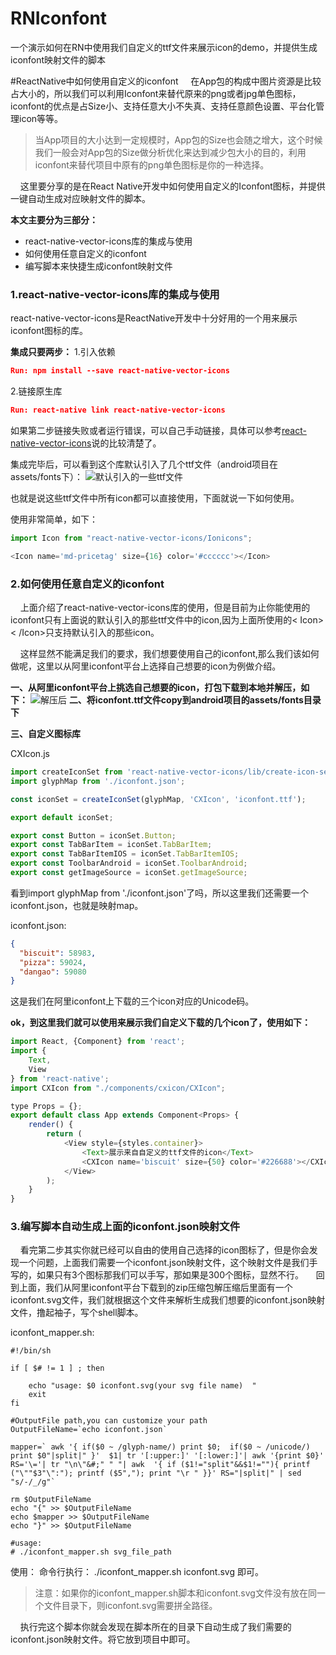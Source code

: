 # RNIconfont
一个演示如何在RN中使用我们自定义的ttf文件来展示icon的demo，并提供生成iconfont映射文件的脚本

#ReactNative中如何使用自定义的iconfont
&nbsp;&nbsp;&nbsp;&nbsp;在App包的构成中图片资源是比较占大小的，所以我们可以利用Iconfont来替代原来的png或者jpg单色图标，iconfont的优点是占Size小、支持任意大小不失真、支持任意颜色设置、平台化管理icon等等。

>当App项目的大小达到一定规模时，App包的Size也会随之增大，这个时候我们一般会对App包的Size做分析优化来达到减少包大小的目的，利用iconfont来替代项目中原有的png单色图标是你的一种选择。

&nbsp;&nbsp;&nbsp;&nbsp;这里要分享的是在React Native开发中如何使用自定义的Iconfont图标，并提供一键自动生成对应映射文件的脚本。


**本文主要分为三部分：**

 - react-native-vector-icons库的集成与使用
 - 如何使用任意自定义的iconfont
 - 编写脚本来快捷生成iconfont映射文件

### 1.react-native-vector-icons库的集成与使用
react-native-vector-icons是ReactNative开发中十分好用的一个用来展示iconfont图标的库。

**集成只要两步：**
1.引入依赖
```json
Run: npm install --save react-native-vector-icons
```
2.链接原生库
```json
Run: react-native link react-native-vector-icons
```

如果第二步链接失败或者运行错误，可以自己手动链接，具体可以参考[react-native-vector-icons](https://www.npmjs.com/package/react-native-vector-icons)说的比较清楚了。

集成完毕后，可以看到这个库默认引入了几个ttf文件（android项目在assets/fonts下）：
![默认引入的一些ttf文件](https://user-gold-cdn.xitu.io/2018/4/7/1629d708db04e199?w=538&h=534&f=png&s=57141)

也就是说这些ttf文件中所有icon都可以直接使用，下面就说一下如何使用。

使用非常简单，如下：
```javascript
import Icon from "react-native-vector-icons/Ionicons";

<Icon name='md-pricetag' size={16} color='#cccccc'></Icon>
```

### 2.如何使用任意自定义的iconfont

&nbsp;&nbsp;&nbsp;&nbsp;上面介绍了react-native-vector-icons库的使用，但是目前为止你能使用的iconfont只有上面说的默认引入的那些ttf文件中的icon,因为上面所使用的< Icon>< /Icon>只支持默认引入的那些icon。

&nbsp;&nbsp;&nbsp;&nbsp;这样显然不能满足我们的要求，我们想要使用自己的iconfont,那么我们该如何做呢，这里以从阿里iconfont平台上选择自己想要的icon为例做介绍。

 **一、从阿里iconfont平台上挑选自己想要的icon，打包下载到本地并解压，如下：**
![解压后](https://user-gold-cdn.xitu.io/2018/4/7/1629d7140b55ac4d?w=338&h=388&f=png&s=51946)
**二、将iconfont.ttf文件copy到android项目的assets/fonts目录下**

**三、自定义图标库**

CXIcon.js
```javascript
import createIconSet from 'react-native-vector-icons/lib/create-icon-set';
import glyphMap from './iconfont.json';

const iconSet = createIconSet(glyphMap, 'CXIcon', 'iconfont.ttf');

export default iconSet;

export const Button = iconSet.Button;
export const TabBarItem = iconSet.TabBarItem;
export const TabBarItemIOS = iconSet.TabBarItemIOS;
export const ToolbarAndroid = iconSet.ToolbarAndroid;
export const getImageSource = iconSet.getImageSource;
```
看到import glyphMap from './iconfont.json'了吗，所以这里我们还需要一个iconfont.json，也就是映射map。

iconfont.json:
```json
{
  "biscuit": 58983,
  "pizza": 59024,
  "dangao": 59080
}
```
这是我们在阿里iconfont上下载的三个icon对应的Unicode码。

**ok，到这里我们就可以使用<CXIcon></CXIcon>来展示我们自定义下载的几个icon了，使用如下：**
```javascript
import React, {Component} from 'react';
import {
    Text,
    View
} from 'react-native';
import CXIcon from "./components/cxicon/CXIcon";

type Props = {};
export default class App extends Component<Props> {
    render() {
        return (
            <View style={styles.container}>
                <Text>展示来自自定义的ttf文件的icon</Text>
                <CXIcon name='biscuit' size={50} color='#226688'></CXIcon>
            </View>
        );
    }
}
```

### 3.编写脚本自动生成上面的iconfont.json映射文件
&nbsp;&nbsp;&nbsp;&nbsp;看完第二步其实你就已经可以自由的使用自己选择的icon图标了，但是你会发现一个问题，上面我们需要一个iconfont.json映射文件，这个映射文件是我们手写的，如果只有3个图标那我们可以手写，那如果是300个图标，显然不行。
&nbsp;&nbsp;&nbsp;&nbsp;回到上面，我们从阿里iconfont平台下载到的zip压缩包解压缩后里面有一个iconfont.svg文件，我们就根据这个文件来解析生成我们想要的iconfont.json映射文件，撸起袖子，写个shell脚本。

iconfont_mapper.sh:
```shell
#!/bin/sh

if [ $# != 1 ] ; then

	echo "usage: $0 iconfont.svg(your svg file name)  "
	exit
fi

#OutputFile path,you can customize your path
OutputFileName=`echo iconfont.json`

mapper=` awk '{ if($0 ~ /glyph-name/) print $0;  if($0 ~ /unicode/)  print $0"|split|" }'  $1| tr '[:upper:]' '[:lower:]'| awk '{print $0}'  RS='\='| tr "\n\"&#;" " "| awk  '{ if ($1!="split"&&$1!=""){ printf ("\""$3"\":"); printf ($5","); print "\r " }}' RS="|split|" | sed "s/-/_/g"`

rm $OutputFileName
echo "{" >> $OutputFileName
echo $mapper >> $OutputFileName
echo "}" >> $OutputFileName

#usage:
# ./iconfont_mapper.sh svg_file_path
```

使用：
命令行执行：  ./iconfont_mapper.sh  iconfont.svg          即可。
>注意：如果你的iconfont_mapper.sh脚本和iconfont.svg文件没有放在同一个文件目录下，则iconfont.svg需要拼全路径。

&nbsp;&nbsp;&nbsp;&nbsp;执行完这个脚本你就会发现在脚本所在的目录下自动生成了我们需要的iconfont.json映射文件。将它放到项目中即可。
